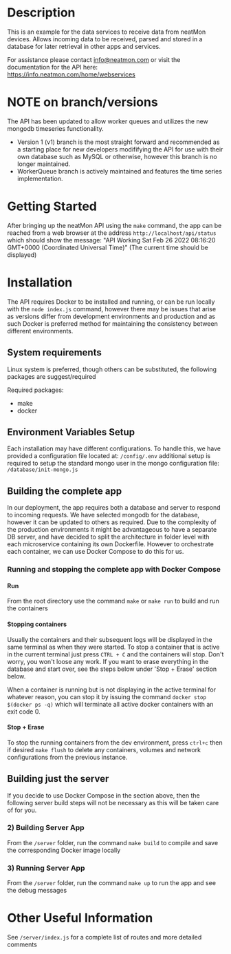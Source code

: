 
# Description
This is an example for the data services to receive data from neatMon devices.  Allows incoming data to be received, parsed and stored in a database for later retrieval in other apps and services.

For assistance please contact info@neatmon.com or visit the documentation for the API here: https://info.neatmon.com/home/webservices

# NOTE on branch/versions
The API has been updated to allow worker queues and utilizes the new mongodb timeseries functionality.  

* Version 1 (v1) branch is the most straight forward and recommended as a starting place for new developers modififying the API for use with their own database such as MySQL or otherwise, however this branch is no longer maintained.  
* WorkerQueue branch is actively maintained and features the time series implementation.

# Getting Started
After bringing up the neatMon API using the `make` command, the app can be reached from a web browser at the address `http://localhost/api/status` which should show the message: "API Working Sat Feb 26 2022 08:16:20 GMT+0000 (Coordinated Universal Time)" (The current time should be displayed)

# Installation
The API requires Docker to be installed and running, or can be run locally with the `node index.js` command, however there may be issues that arise as versions differ from development environments and production and as such Docker is preferred method for maintaining the consistency between different environments.

## System requirements
Linux system is preferred, though others can be substituted, the following packages are suggest/required

Required packages:
* make
* docker

## Environment Variables Setup
Each installation may have different configurations.  To handle this, we have provided a configuration file located at: `/config/.env` additional setup is required to setup the standard mongo user in the mongo configuration file: `/database/init-mongo.js`  

## Building the complete app
In our deployment, the app requires both a database and server to respond to incoming requests.  We have selected mongodb for the database, however it can be updated to others as required.  Due to the complexity of the production environments it might be advantageous to have a separate DB server, and have decided to split the architecture in folder level with each microservice containing its own Dockerfile.  However to orchestrate each container, we can use Docker Compose to do this for us. 

### Running and stopping the complete app with Docker Compose
#### Run
From the root directory use the command `make` or `make run` to build and run the containers

#### Stopping containers
Usually the containers and their subsequent logs will be displayed in the same terminal as when they were started.  To stop a container that is active in the current terminal just press `CTRL + C` and the containers will stop.  Don't worry, you won't loose any work.  If you want to erase everything in the database and start over, see the steps below under 'Stop + Erase' section below.

When a container is running but is not displaying in the active terminal for whatever reason, you can stop it by issuing the command `docker stop $(docker ps -q)` which will terminate all active docker containers with an exit code 0.
#### Stop + Erase
To stop the running containers from the dev environment, press `ctrl+c` then if desired `make flush` to delete any containers, volumes and network configurations from the previous instance.

## Building just the server
If you decide to use Docker Compose in the section above, then the following server build steps will not be necessary as this will be taken care of for you.

### 2) Building Server App
From the `/server` folder, run the command `make build` to compile and save the corresponding Docker image locally

### 3) Running Server App
From the `/server` folder, run the command `make up` to run the app and see the debug messages

# Other Useful Information
See `/server/index.js` for a complete list of routes and more detailed comments

